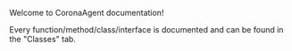 Welcome to CoronaAgent documentation!

Every function/method/class/interface is documented and can be found in the "Classes" tab.